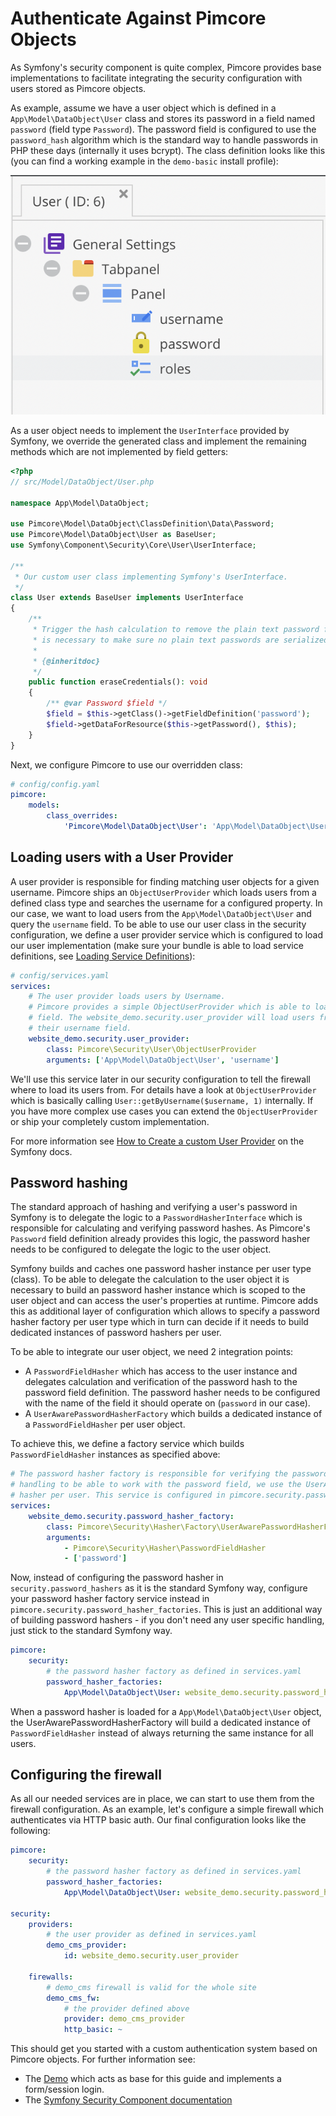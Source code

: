 # Authenticate Against Pimcore Objects

As Symfony's security component is quite complex, Pimcore provides base implementations to facilitate integrating the security
configuration with users stored as Pimcore objects.

As example, assume we have a user object which is defined in a `App\Model\DataObject\User` class and stores its password
in a field named `password` (field type `Password`). The password field is configured to use the `password_hash` algorithm
which is the standard way to handle passwords in PHP these days (internally it uses bcrypt). The class definition looks
like this (you can find a working example in the `demo-basic` install profile):

![App\Model\DataObject\User](../../img/security_authentication_class_definition.png)

As a user object needs to implement the `UserInterface` provided by Symfony, we override the generated class and implement
the remaining methods which are not implemented by field getters:

```php
<?php
// src/Model/DataObject/User.php

namespace App\Model\DataObject;

use Pimcore\Model\DataObject\ClassDefinition\Data\Password;
use Pimcore\Model\DataObject\User as BaseUser;
use Symfony\Component\Security\Core\User\UserInterface;

/**
 * Our custom user class implementing Symfony's UserInterface.
 */
class User extends BaseUser implements UserInterface
{
    /**
     * Trigger the hash calculation to remove the plain text password from the instance. This
     * is necessary to make sure no plain text passwords are serialized.
     *
     * {@inheritdoc}
     */
    public function eraseCredentials(): void
    {
        /** @var Password $field */
        $field = $this->getClass()->getFieldDefinition('password');
        $field->getDataForResource($this->getPassword(), $this);
    }
}
```

Next, we configure Pimcore to use our overridden class:

```yaml
# config/config.yaml
pimcore:
    models:
        class_overrides:
            'Pimcore\Model\DataObject\User': 'App\Model\DataObject\User'
```


## Loading users with a User Provider

A user provider is responsible for finding matching user objects for a given username. Pimcore ships an `ObjectUserProvider`
which loads users from a defined class type and searches the username for a configured property. In our case, we want to
load users from the `App\Model\DataObject\User` and query the `username` field. To be able to use our user class in the
security configuration, we define a user provider service which is configured to load our user implementation (make sure
your bundle is able to load service definitions, see
[Loading Service Definitions](../../20_Extending_Pimcore/13_Bundle_Developers_Guide/01_Loading_Service_Definitions.md)):

```yaml
# config/services.yaml
services:
    # The user provider loads users by Username.
    # Pimcore provides a simple ObjectUserProvider which is able to load users from a specified class by a configured
    # field. The website_demo.security.user_provider will load users from the App\Model\DataObject\User by looking at
    # their username field.
    website_demo.security.user_provider:
        class: Pimcore\Security\User\ObjectUserProvider
        arguments: ['App\Model\DataObject\User', 'username']
```

We'll use this service later in our security configuration to tell the firewall where to load its users from. For details
have a look at `ObjectUserProvider` which is basically calling `User::getByUsername($username, 1)` internally. If you have
more complex use cases you can extend the `ObjectUserProvider` or ship your completely custom implementation.

For more information see [How to Create a custom User Provider](https://symfony.com/doc/current/security/custom_provider.html)
on the Symfony docs.


## Password hashing
The standard approach of hashing and verifying a user's password in Symfony is to delegate the logic to a `PasswordHasherInterface`
which is responsible for calculating and verifying password hashes. As Pimcore's `Password` field definition already provides
this logic, the password hasher needs to be configured to delegate the logic to the user object.

Symfony builds and caches one password hasher instance per user type (class). To be able to delegate the calculation to the user
object it is necessary to build an password hasher instance which is scoped to the user object and can access the user's properties
at runtime. Pimcore adds this as additional layer of configuration which allows to specify a password hasher factory per user
type which in turn can decide if it needs to build dedicated instances of password hashers per user.

To be able to integrate our user object, we need 2 integration points:

* A `PasswordFieldHasher` which has access to the user instance and delegates calculation and verification of the password
  hash to the password field definition. The password hasher needs to be configured with the name of the field it should operate 
  on (`password` in our case).
* A `UserAwarePasswordHasherFactory` which builds a dedicated instance of a `PasswordFieldHasher` per user object.

To achieve this, we define a factory service which builds `PasswordFieldHasher` instances as specified above:
```yaml
# The password hasher factory is responsible for verifying the password hash for a given user. As we need some special
# handling to be able to work with the password field, we use the UserAwarePasswordHasherFactory  to build a dedicated
# hasher per user. This service is configured in pimcore.security.password_hasher_factories to handle our user model.
services:
    website_demo.security.password_hasher_factory:
        class: Pimcore\Security\Hasher\Factory\UserAwarePasswordHasherFactory
        arguments:
            - Pimcore\Security\Hasher\PasswordFieldHasher
            - ['password']
```

Now, instead of configuring the password hasher in `security.password_hashers` as it is the standard Symfony way, configure your password hasher
factory service instead in `pimcore.security.password_hasher_factories`. This is just an additional way of building password hashers - if 
you don't need any user specific handling, just stick to the standard Symfony way.

```yaml
pimcore:
    security:
        # the password hasher factory as defined in services.yaml
        password_hasher_factories:
            App\Model\DataObject\User: website_demo.security.password_hasher_factory
```

When a password hasher is loaded for a `App\Model\DataObject\User` object, the UserAwarePasswordHasherFactory will build a dedicated
instance of `PasswordFieldHasher` instead of always returning the same instance for all users.


## Configuring the firewall

As all our needed services are in place, we can start to use them from the firewall configuration. As an example, let's 
configure a simple firewall which authenticates via HTTP basic auth. Our final configuration looks like the following:

```yaml
pimcore:
    security:
        # the password hasher factory as defined in services.yaml
        password_hasher_factories:
            App\Model\DataObject\User: website_demo.security.password_hasher_factory

security:
    providers:
        # the user provider as defined in services.yaml
        demo_cms_provider:
            id: website_demo.security.user_provider

    firewalls:
        # demo_cms firewall is valid for the whole site
        demo_cms_fw:
            # the provider defined above
            provider: demo_cms_provider
            http_basic: ~
```

This should get you started with a custom authentication system based on Pimcore objects. For further information see:

* The [Demo](https://github.com/pimcore/demo) which acts as base for
  this guide and implements a form/session login.
* The [Symfony Security Component documentation](https://symfony.com/doc/current/security.html)
